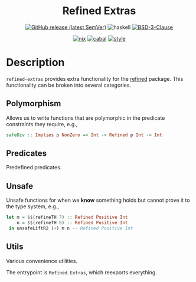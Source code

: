 <div align="center">

# Refined Extras

[![GitHub release (latest SemVer)](https://img.shields.io/github/v/release/tbidne/refined-extras?include_prereleases&sort=semver)](https://github.com/tbidne/refined-extras/releases/)
![haskell](https://img.shields.io/static/v1?label=&message=9.6&logo=haskell&logoColor=655889&labelColor=2f353e&color=655889)
[![BSD-3-Clause](https://img.shields.io/github/license/tbidne/refined-extras?color=blue)](https://opensource.org/licenses/BSD-3-Clause)

[![nix](http://img.shields.io/github/actions/workflow/status/tbidne/refined-extras/nix.yaml?branch=main&label=nix&logo=nixos&logoColor=85c5e7&labelColor=2f353c)](https://github.com/tbidne/refined-extras/actions/workflows/nix.yaml)
[![cabal](http://img.shields.io/github/actions/workflow/status/tbidne/refined-extras/cabal.yaml?branch=main&label=cabal&labelColor=2f353c)](https://github.com/tbidne/refined-extras/actions/workflows/cabal.yaml)
[![style](http://img.shields.io/github/actions/workflow/status/tbidne/refined-extras/style.yaml?branch=main&label=style&logoColor=white&labelColor=2f353c)](https://github.com/tbidne/refined-extras/actions/workflows/style.yaml)

</div>

# Description

`refined-extras` provides extra functionality for the [refined](https://hackage.haskell.org/package/refined) package. This functionality can be broken into several categories.

## Polymorphism

Allows us to write functions that are polymorphic in the predicate constraints they require, e.g.,

```haskell
safeDiv :: Implies p NonZero => Int -> Refined p Int -> Int
```

## Predicates

Predefined predicates.

## Unsafe

Unsafe functions for when we __know__ something holds but cannot prove it to the type system, e.g.,

```haskell
let m = $$(refineTH 7) :: Refined Positive Int
    n = $$(refineTH 8) :: Refined Positive Int
 in unsafeLiftR2 (+) m n -- Refined Positive Int
```

## Utils

Various convenience utilities.

The entrypoint is `Refined.Extras`, which reexports everything.